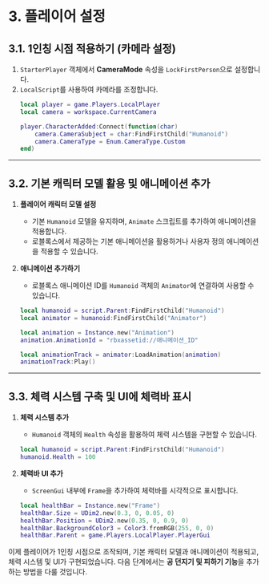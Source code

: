 # 3. 플레이어 설정

## 3.1. 1인칭 시점 적용하기 (카메라 설정)
1. `StarterPlayer` 객체에서 **CameraMode** 속성을 `LockFirstPerson`으로 설정합니다.
2. `LocalScript`를 사용하여 카메라를 조정합니다.
   ```lua
   local player = game.Players.LocalPlayer
   local camera = workspace.CurrentCamera
   
   player.CharacterAdded:Connect(function(char)
       camera.CameraSubject = char:FindFirstChild("Humanoid")
       camera.CameraType = Enum.CameraType.Custom
   end)
   ```

---

## 3.2. 기본 캐릭터 모델 활용 및 애니메이션 추가
1. **플레이어 캐릭터 모델 설정**
   - 기본 `Humanoid` 모델을 유지하며, `Animate` 스크립트를 추가하여 애니메이션을 적용합니다.
   - 로블록스에서 제공하는 기본 애니메이션을 활용하거나 사용자 정의 애니메이션을 적용할 수 있습니다.

2. **애니메이션 추가하기**
   - 로블록스 애니메이션 ID를 `Humanoid` 객체의 `Animator`에 연결하여 사용할 수 있습니다.
   ```lua
   local humanoid = script.Parent:FindFirstChild("Humanoid")
   local animator = humanoid:FindFirstChild("Animator")
   
   local animation = Instance.new("Animation")
   animation.AnimationId = "rbxassetid://애니메이션_ID"
   
   local animationTrack = animator:LoadAnimation(animation)
   animationTrack:Play()
   ```

---

## 3.3. 체력 시스템 구축 및 UI에 체력바 표시
1. **체력 시스템 추가**
   - `Humanoid` 객체의 `Health` 속성을 활용하여 체력 시스템을 구현할 수 있습니다.
   ```lua
   local humanoid = script.Parent:FindFirstChild("Humanoid")
   humanoid.Health = 100
   ```

2. **체력바 UI 추가**
   - `ScreenGui` 내부에 `Frame`을 추가하여 체력바를 시각적으로 표시합니다.
   ```lua
   local healthBar = Instance.new("Frame")
   healthBar.Size = UDim2.new(0.3, 0, 0.05, 0)
   healthBar.Position = UDim2.new(0.35, 0, 0.9, 0)
   healthBar.BackgroundColor3 = Color3.fromRGB(255, 0, 0)
   healthBar.Parent = game.Players.LocalPlayer.PlayerGui
   ```

이제 플레이어가 1인칭 시점으로 조작되며, 기본 캐릭터 모델과 애니메이션이 적용되고, 체력 시스템 및 UI가 구현되었습니다. 다음 단계에서는 **공 던지기 및 피하기 기능**을 추가하는 방법을 다룰 것입니다.

